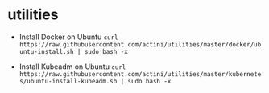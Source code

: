 # utilities


* Install Docker on Ubuntu
`curl https://raw.githubusercontent.com/actini/utilities/master/docker/ubuntu-install.sh | sudo bash -x`


* Install Kubeadm on Ubuntu
`curl https://raw.githubusercontent.com/actini/utilities/master/kubernetes/ubuntu-install-kubeadm.sh | sudo bash -x`

